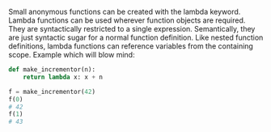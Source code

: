 Small anonymous functions can be created with the lambda keyword.  Lambda functions can be used wherever function objects are required. They are syntactically restricted to a single expression. Semantically, they are just syntactic sugar for a normal function definition. Like nested function definitions, lambda functions can reference variables from the containing scope.
Example which will blow mind:

```python
def make_incrementor(n):
    return lambda x: x + n

f = make_incrementor(42)
f(0)
# 42
f(1)
# 43

```